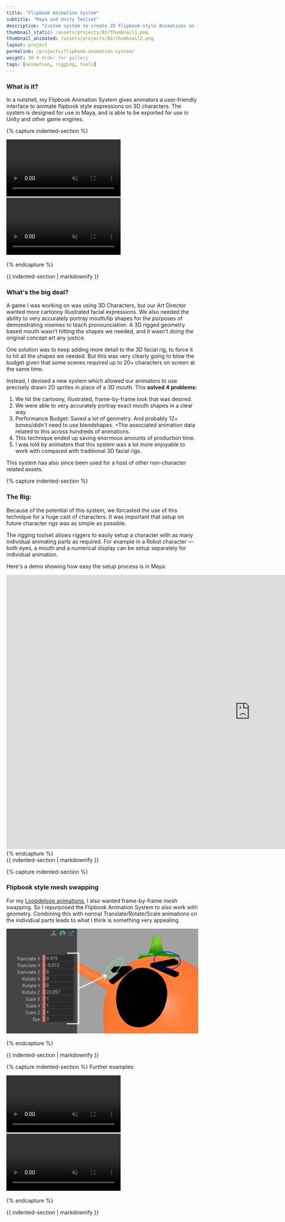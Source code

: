 ```yaml
---
title: "Flipbook Animation System"
subtitle: "Maya and Unity Toolset"
description: "Custom system to create 2D Flipbook-style Animations on 3D Characters."
thumbnail_static: /assets/projects/03/thumbnail1.png
thumbnail_animated: /assets/projects/03/thumbnail2.png
layout: project
permalink: /projects/flipbook-animation-system/
weight: 30 # Order for gallery
tags: [animation, rigging, tools]
---
```


### What is it?

In a nutshell, my Flipbook Animation System gives animators a user-friendly interface to animate flipbook style expressions on 3D characters. The system is designed for use in Maya, and is able to be exported for use in Unity and other game engines.

{% capture indented-section %}
<div class="video-wrapper">
  <video autoplay loop muted playsinline controls>
    <source src="/assets/projects/03/flipbook-animator-with-ui.mp4" type="video/mp4">
  </video>
</div>

<div class="video-wrapper">
  <video loop muted playsinline controls>
    <source src="/assets/projects/03/flipbook-animator-newkid.mp4" type="video/mp4">
  </video>
</div>

{% endcapture %}
<div class="indented-section">{{ indented-section | markdownify }}</div>



### What's the big deal?

A game I was working on was using 3D Characters, but our Art Director wanted more cartoony illustrated facial expressions. We also needed the ability to very accurately portray mouth/lip shapes for the purposes of demonstrating visemes to teach pronounciation. A 3D rigged geometry based mouth wasn't hitting the shapes we needed, and it wasn't doing the original concept art any justice.

One solution was to keep adding more detail to the 3D facial rig, to force it to hit all the shapes we needed. But this was very clearly going to blow the budget given that some scenes required up to 20+ characters on screen at the same time.

Instead, I devised a new system which allowed our animators to use precisely drawn 2D sprites in place of a 3D mouth. This **solved 4 problems:**
1. We hit the cartoony, illustrated, frame-by-frame look that was desired.
2. We were able to very accurately portray exact mouth shapes in a clear way.
3. Performance Budget: Saved a lot of geometry. And probably 12+ bones/didn't need to use blendshapes. +The associated animation data related to this across hundreds of animations.
4. This technique ended up saving enormous amounts of production time.
5. I was told by animators that this system was a lot more enjoyable to work with compared with traditional 3D facial rigs.

This system has also since been used for a host of other non-character related assets.


{% capture indented-section %}
### The Rig:

Because of the potential of this system, we forcasted the use of this technique for a huge cast of characters. It was important that setup on future character rigs was as simple as possible.

The rigging toolset allows riggers to easily setup a character with as many individual animating parts as required. For example in a Robot character — both eyes, a mouth and a numerical display can be setup separately for individual animation.

Here's a demo showing how easy the setup process is in Maya:
<iframe width="1280" height="720" src="https://www.youtube.com/embed/PgzCOnMLKDY" title="Flipbook Animation System setup in Maya" frameborder="0" allow="accelerometer ; autoplay; clipboard-write; encrypted-media; gyroscope; picture-in-picture; web-share" referrerpolicy="strict-origin-when-cross-origin" allowfullscreen></iframe>
{% endcapture %}
<div class="indented-section">{{ indented-section | markdownify }}</div>




{% capture indented-section %}
### Flipbook style mesh swapping

For my [Loopdeloop animations](../loopdeloop/), I also wanted frame-by-frame mesh swapping. So I repurposed the Flipbook Animation System to also work with geometry. Combining this with normal Translate/Rotate/Scale animations on the individual parts leads to what I think is something very appealing.

[![Mesh Swapping Screenshot](/assets/projects/03/flipbook-animator-meshswap.png)](/assets/projects/03/flipbook-animator-meshswap.png)

{% endcapture %}
<div class="indented-section">{{ indented-section | markdownify }}</div>


{% capture indented-section %}
Further examples:

<div class="video-wrapper">
  <video autoplay loop muted playsinline>
    <source src="/assets/projects/03/flipbook-animator-blob.mp4" type="video/mp4">
  </video>
</div>

<div class="video-wrapper">
  <video autoplay loop muted playsinline>
    <source src="/assets/projects/03/kid_anim_basketball_trick_s.mp4" type="video/mp4">
  </video>
</div>


{% endcapture %}
<div class="indented-section">{{ indented-section | markdownify }}</div>
